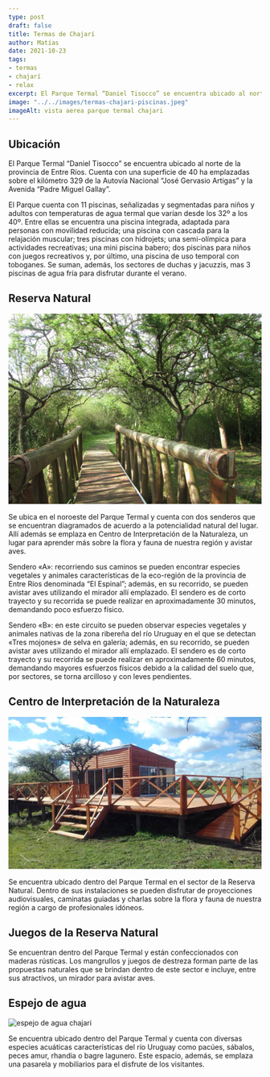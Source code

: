 ```yaml
---
type: post
draft: false
title: Termas de Chajarí
author: Matías
date: 2021-10-23
tags:
- termas
- chajarí
- relax
excerpt: El Parque Termal “Daniel Tisocco” se encuentra ubicado al norte de la provincia de Entre Ríos. Cuenta con una superficie de 40 ha emplazadas sobre el kilómetro 329 de la Autovía Nacional “José Gervasio Artigas” y la Avenida “Padre Miguel Gallay”.
image: "../../images/termas-chajari-piscinas.jpeg"
imageAlt: vista aerea parque termal chajari
---
```


## Ubicación

El Parque Termal “Daniel Tisocco” se encuentra ubicado al norte de la provincia de Entre Ríos. Cuenta con una superficie de 40 ha emplazadas sobre el kilómetro 329 de la Autovía Nacional “José Gervasio Artigas” y la Avenida “Padre Miguel Gallay”.

El Parque cuenta con 11 piscinas, señalizadas y segmentadas para niños y adultos con temperaturas de agua termal que varían desde los 32º a los 40º. Entre ellas se encuentra una piscina integrada, adaptada para personas con movilidad reducida; una piscina con cascada para la relajación muscular; tres piscinas con hidrojets; una semi-olímpica para actividades recreativas; una mini piscina babero; dos piscinas para niños con juegos recreativos y, por último, una piscina de uso temporal con toboganes. Se suman, además, los sectores de duchas y jacuzzis, mas 3 piscinas de agua fría para disfrutar durante el verano.

## Reserva Natural

![reserva natural termas chajari](../../images/reserva-natural-chajari.jpeg)

Se ubica en el noroeste del Parque Termal y cuenta con dos senderos que se encuentran diagramados de acuerdo a la potencialidad natural del lugar. Allí además se emplaza en Centro de Interpretación de la Naturaleza, un lugar para aprender más sobre la flora y fauna de nuestra región y avistar aves.

Sendero «A»: recorriendo sus caminos se pueden encontrar especies vegetales y animales características de la eco-región de la provincia de Entre Ríos denominada “El Espinal”; además, en su recorrido, se pueden avistar aves utilizando el mirador allí emplazado. El sendero es de corto trayecto y su recorrida se puede realizar en aproximadamente 30 minutos, demandando poco esfuerzo físico.

Sendero «B»: en este circuito se pueden observar especies vegetales y animales nativas de la zona ribereña del río Uruguay en el que se detectan «Tres mojones» de selva en galería; además, en su recorrido, se pueden avistar aves utilizando el mirador allí emplazado. El sendero es de corto trayecto y su recorrida se puede realizar en aproximadamente 60 minutos, demandando mayores esfuerzos físicos debido a la calidad del suelo que, por sectores, se torna arcilloso y con leves pendientes.

## Centro de Interpretación de la Naturaleza

![centro de interpretacion de la naturaleza](../../images/centro-interpretacion-naturaleza.jpeg)

Se encuentra ubicado dentro del Parque Termal en el sector de la Reserva Natural. Dentro de sus instalaciones se pueden disfrutar de proyecciones audiovisuales, caminatas guiadas y charlas sobre la flora y fauna de nuestra región a cargo de profesionales idóneos. 

## Juegos de la Reserva Natural

Se encuentran dentro del Parque Termal y están confeccionados con maderas rústicas. Los mangrullos y juegos de destreza forman parte de las propuestas naturales que se brindan dentro de este sector e incluye, entre sus atractivos, un mirador para avistar aves.

## Espejo de agua

![espejo de agua chajari](../../images/ojo-de-agua-termas-chajari.png)

Se encuentra ubicado dentro del Parque Termal y cuenta con diversas especies acuáticas características del río Uruguay como pacúes, sábalos, peces amur, rhandia o bagre lagunero. Este espacio, además, se emplaza una pasarela y mobiliarios para el disfrute de los visitantes.